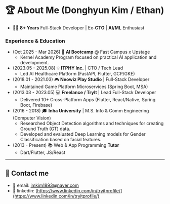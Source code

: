 # 🏆 About Me (Donghyun Kim / Ethan)
- 👨‍💻 **8+ Years** Full-Stack Developer | Ex-**CTO** | **AI/ML** Enthusiast

### Experience & Education
- (Oct 2025 - Mar 2026) 🚀 **AI Bootcamp** @ Fast Campus x Upstage
    - Kernel Academy Program focused on practical AI application and development.
- (2023.05 - 2025.08) 💡 **ITPHY Inc.** | CTO / Tech Lead
    - Led AI Healthcare Platform (FastAPI, Flutter, GCP/GKE)
- (2018.01 - 2021.03) 🎮 **Neowiz Play Studio** | Full-Stack Developer
    - Maintained Game Platform Microservices (Spring Boot, MSA)
- (2013.03 - 2023.05) 💻 **Freelance / TryIt** | Lead Full-Stack Developer
    - Delivered 10+ Cross-Platform Apps (Flutter, React/Native, Spring Boot, Firebase)
- (2016 - 2018) 🎓 **Inha University** | M.S. Info & Comm Engineering (Computer Vision)
    - Researched Object Detection algorithms and techniques for creating Ground Truth (GT) data.
    - Developed and evaluated Deep Learning models for Gender Classification based on facial features.
- (2013 - Present) 📚 Web & App Programming **Tutor**
    - Dart/Flutter, JS/React

---

## 💌 Contact me

- 📧 email: imkim1893@naver.com
- 🚀 linkedin: [https://www.linkedin.com/in/tryitprofile/](https://www.linkedin.com/in/tryitprofile/)
